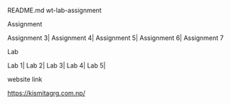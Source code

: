 README.md
wt-lab-assignment

Assignment

Assignment 3| Assignment 4| Assignment 5| Assignment 6| Assignment 7

Lab

Lab 1| Lab 2| Lab 3| Lab 4| Lab 5|

website link

https://kismitagrg.com.np/
